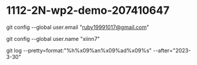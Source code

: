 # 1112-2N-wp2-demo-207410647

git config --global user.email "ruby19991017@gmail.com"

git config --global user.name "xiinn7"

git log --pretty=format:"%h%x09%an%x09%ad%x09%s" --after="2023-3-30"




